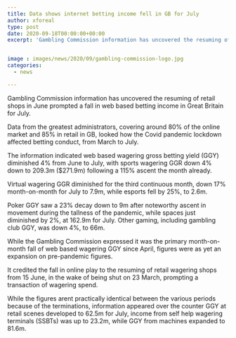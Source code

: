 ```yaml
---
title: Data shows internet betting income fell in GB for July
author: xforeal 
type: post
date: 2020-09-18T00:00:00+00:00
excerpt: 'Gambling Commission information has uncovered the resuming of retail shops in June prompted a fall in web based betting income in Great Britain for July '


image : images/news/2020/09/gambling-commission-logo.jpg
categories:
  - news

---
```

Gambling Commission information has uncovered the resuming of retail shops in June prompted a fall in web based betting income in Great Britain for July. 

Data from the greatest administrators, covering around 80&percnt; of the online market and 85&percnt; in retail in GB, looked how the Covid pandemic lockdown affected betting conduct, from March to July. 

The information indicated web based wagering gross betting yield (GGY) diminished 4&percnt; from June to July, with sports wagering GGR down 4&percnt; down to 209.3m ($271.9m) following a 115&percnt; ascent the month already. 

Virtual wagering GGR diminished for the third continuous month, down 17&percnt; month-on-month for July to 7.9m, while esports fell by 25&percnt;, to 2.6m. 

Poker GGY saw a 23&percnt; decay down to 9m after noteworthy ascent in movement during the tallness of the pandemic, while spaces just diminished by 2&percnt;, at 162.9m for July. Other gaming, including gambling club GGY, was down 4&percnt;, to 66m. 

While the Gambling Commission expressed it was the primary month-on-month fall of web based wagering GGY since April, figures were as yet an expansion on pre-pandemic figures. 

It credited the fall in online play to the resuming of retail wagering shops from 15 June, in the wake of being shut on 23 March, prompting a transaction of wagering spend. 

While the figures arent practically identical between the various periods because of the terminations, information appeared over the counter GGY at retail scenes developed to 62.5m for July, income from self help wagering terminals (SSBTs) was up to 23.2m, while GGY from machines expanded to 81.6m.